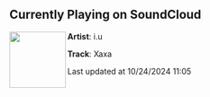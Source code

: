 ## Currently Playing on SoundCloud

[<img align="left" width="100" src="https://i1.sndcdn.com/artworks-GCReBkxb2OFOKU7j-cFA24w-t500x500.jpg">](https://soundcloud.com/inunisonlabel/xaxa?in=inunisonlabel/sets/lets-go-to-the-zoo-woopheadclrms)

**Artist**: i.u 

**Track**: Xaxa

Last updated at 10/24/2024 11:05
